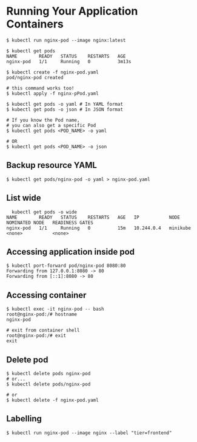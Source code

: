 # Running Your Application Containers 

```shell
$ kubectl run nginx-pod --image nginx:latest 

$ kubectl get pods
NAME        READY   STATUS    RESTARTS   AGE
nginx-pod   1/1     Running   0          3m13s
```

```shell
$ kubectl create -f nginx-pod.yaml  
pod/nginx-pod created 

# this command works too! 
$ kubectl apply -f nginx-pPod.yaml 
```

```shell
$ kubectl get pods -o yaml # In YAML format 
$ kubectl get pods -o json # In JSON format 

# If you know the Pod name, 
# you can also get a specific Pod 
$ kubectl get pods <POD_NAME> -o yaml 

# OR 
$ kubectl get pods <POD_NAME> -o json 
```

## Backup resource YAML

```shell
$ kubectl get pods/nginx-pod -o yaml > nginx-pod.yaml 
```

## List wide

```shell
  kubectl get pods -o wide 
NAME        READY   STATUS    RESTARTS   AGE   IP           NODE       NOMINATED NODE   READINESS GATES
nginx-pod   1/1     Running   0          15m   10.244.0.4   minikube   <none>           <none>
```

## Accessing application inside pod

```shell
$ kubectl port-forward pod/nginx-pod 8080:80 
Forwarding from 127.0.0.1:8080 -> 80
Forwarding from [::1]:8080 -> 80
```

## Accessing container

```shell
$ kubectl exec -it nginx-pod -- bash
root@nginx-pod:/# hostname 
nginx-pod

# exit from container shell
root@nginx-pod:/# exit 
exit 
```

## Delete pod

```shell
$ kubectl delete pods nginx-pod 
# or... 
$ kubectl delete pods/nginx-pod 

# or
$ kubectl delete -f nginx-pod.yaml 
```

## Labelling

```shell
$ kubectl run nginx-pod --image nginx --label "tier=frontend" 
```